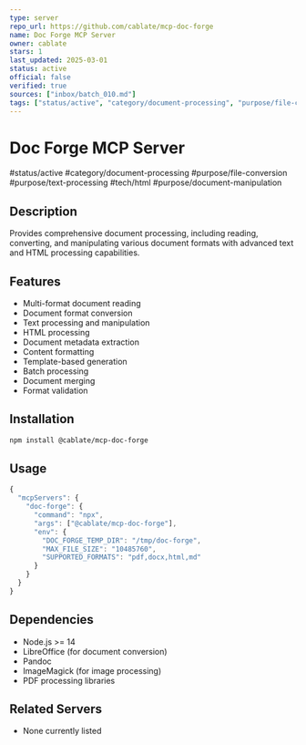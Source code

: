 ```yaml
--- 
type: server
repo_url: https://github.com/cablate/mcp-doc-forge
name: Doc Forge MCP Server
owner: cablate
stars: 1
last_updated: 2025-03-01
status: active
official: false
verified: true
sources: ["inbox/batch_010.md"]
tags: ["status/active", "category/document-processing", "purpose/file-conversion", "purpose/text-processing", "tech/html", "purpose/document-manipulation"]
---
```


# Doc Forge MCP Server

#status/active #category/document-processing #purpose/file-conversion #purpose/text-processing #tech/html #purpose/document-manipulation

## Description

Provides comprehensive document processing, including reading, converting, and manipulating various document formats with advanced text and HTML processing capabilities.

## Features

- Multi-format document reading
- Document format conversion
- Text processing and manipulation
- HTML processing
- Document metadata extraction
- Content formatting
- Template-based generation
- Batch processing
- Document merging
- Format validation

## Installation

```bash
npm install @cablate/mcp-doc-forge
```

## Usage

```javascript
{
  "mcpServers": {
    "doc-forge": {
      "command": "npx",
      "args": ["@cablate/mcp-doc-forge"],
      "env": {
        "DOC_FORGE_TEMP_DIR": "/tmp/doc-forge",
        "MAX_FILE_SIZE": "10485760",
        "SUPPORTED_FORMATS": "pdf,docx,html,md"
      }
    }
  }
}
```

## Dependencies

- Node.js >= 14
- LibreOffice (for document conversion)
- Pandoc
- ImageMagick (for image processing)
- PDF processing libraries

## Related Servers

- None currently listed